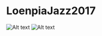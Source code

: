 # LoenpiaJazz2017

![Alt text](https://lh3.googleusercontent.com/K6QJwbXGMN-zSki9PPibR6Rh_6dizJB-HhynQ3L1cXdvNWRIK2Igdv-wEdZCO9uQ9SESt7bm9FEW3Kw=w1366-h627-rw "Home")
![Alt text](https://lh5.googleusercontent.com/Zozv4F21G4HOmqoPk0tSj7djdmTKLJ_7Vqgmk16s36k1QdqcFTZSs8Ydd9Eg3l0hgyS98WIQ0dNnaZI=w1366-h627-rw "Map")
